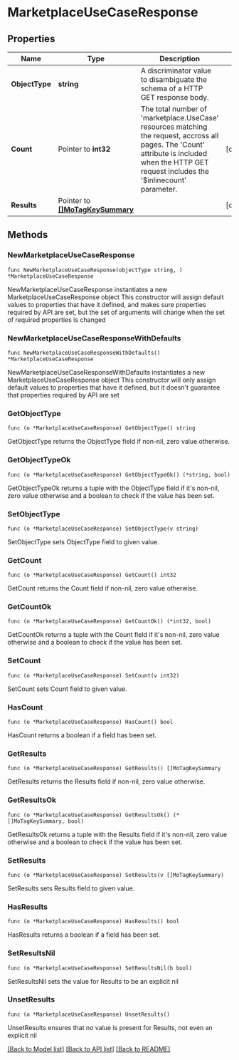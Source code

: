 # MarketplaceUseCaseResponse

## Properties

Name | Type | Description | Notes
------------ | ------------- | ------------- | -------------
**ObjectType** | **string** | A discriminator value to disambiguate the schema of a HTTP GET response body. | 
**Count** | Pointer to **int32** | The total number of &#39;marketplace.UseCase&#39; resources matching the request, accross all pages. The &#39;Count&#39; attribute is included when the HTTP GET request includes the &#39;$inlinecount&#39; parameter. | [optional] 
**Results** | Pointer to [**[]MoTagKeySummary**](MoTagKeySummary.md) |  | [optional] 

## Methods

### NewMarketplaceUseCaseResponse

`func NewMarketplaceUseCaseResponse(objectType string, ) *MarketplaceUseCaseResponse`

NewMarketplaceUseCaseResponse instantiates a new MarketplaceUseCaseResponse object
This constructor will assign default values to properties that have it defined,
and makes sure properties required by API are set, but the set of arguments
will change when the set of required properties is changed

### NewMarketplaceUseCaseResponseWithDefaults

`func NewMarketplaceUseCaseResponseWithDefaults() *MarketplaceUseCaseResponse`

NewMarketplaceUseCaseResponseWithDefaults instantiates a new MarketplaceUseCaseResponse object
This constructor will only assign default values to properties that have it defined,
but it doesn't guarantee that properties required by API are set

### GetObjectType

`func (o *MarketplaceUseCaseResponse) GetObjectType() string`

GetObjectType returns the ObjectType field if non-nil, zero value otherwise.

### GetObjectTypeOk

`func (o *MarketplaceUseCaseResponse) GetObjectTypeOk() (*string, bool)`

GetObjectTypeOk returns a tuple with the ObjectType field if it's non-nil, zero value otherwise
and a boolean to check if the value has been set.

### SetObjectType

`func (o *MarketplaceUseCaseResponse) SetObjectType(v string)`

SetObjectType sets ObjectType field to given value.


### GetCount

`func (o *MarketplaceUseCaseResponse) GetCount() int32`

GetCount returns the Count field if non-nil, zero value otherwise.

### GetCountOk

`func (o *MarketplaceUseCaseResponse) GetCountOk() (*int32, bool)`

GetCountOk returns a tuple with the Count field if it's non-nil, zero value otherwise
and a boolean to check if the value has been set.

### SetCount

`func (o *MarketplaceUseCaseResponse) SetCount(v int32)`

SetCount sets Count field to given value.

### HasCount

`func (o *MarketplaceUseCaseResponse) HasCount() bool`

HasCount returns a boolean if a field has been set.

### GetResults

`func (o *MarketplaceUseCaseResponse) GetResults() []MoTagKeySummary`

GetResults returns the Results field if non-nil, zero value otherwise.

### GetResultsOk

`func (o *MarketplaceUseCaseResponse) GetResultsOk() (*[]MoTagKeySummary, bool)`

GetResultsOk returns a tuple with the Results field if it's non-nil, zero value otherwise
and a boolean to check if the value has been set.

### SetResults

`func (o *MarketplaceUseCaseResponse) SetResults(v []MoTagKeySummary)`

SetResults sets Results field to given value.

### HasResults

`func (o *MarketplaceUseCaseResponse) HasResults() bool`

HasResults returns a boolean if a field has been set.

### SetResultsNil

`func (o *MarketplaceUseCaseResponse) SetResultsNil(b bool)`

 SetResultsNil sets the value for Results to be an explicit nil

### UnsetResults
`func (o *MarketplaceUseCaseResponse) UnsetResults()`

UnsetResults ensures that no value is present for Results, not even an explicit nil

[[Back to Model list]](../README.md#documentation-for-models) [[Back to API list]](../README.md#documentation-for-api-endpoints) [[Back to README]](../README.md)


